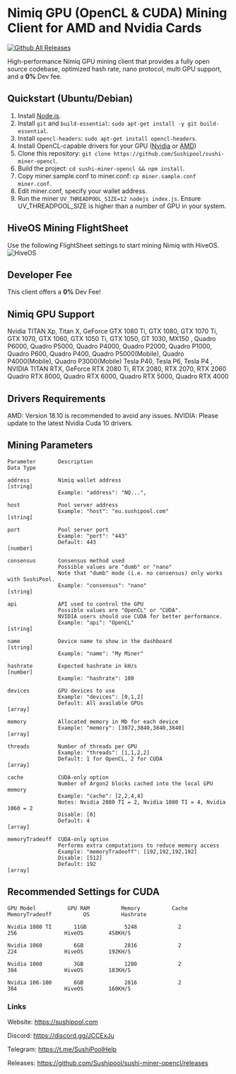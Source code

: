 # Nimiq GPU (OpenCL & CUDA) Mining Client for AMD and Nvidia Cards
[![Github All Releases](https://img.shields.io/github/downloads/Sushipool/sushi-miner-opencl/total.svg)]()

High-performance Nimiq GPU mining client that provides a fully open source codebase, optimized hash rate, nano protocol, multi GPU support, and a **0%** Dev fee.
## Quickstart (Ubuntu/Debian)

1. Install [Node.js](https://github.com/nodesource/distributions/blob/master/README.md#debinstall).
2. Install `git` and `build-essential`: `sudo apt-get install -y git build-essential`.
3. Install `opencl-headers`: `sudo apt-get install opencl-headers`.
4. Install OpenCL-capable drivers for your GPU ([Nvidia](https://www.nvidia.com/Download/index.aspx) or [AMD](https://www.amd.com/en/support))
5. Clone this repository: `git clone https://github.com/Sushipool/sushi-miner-opencl`.
6. Build the project: `cd sushi-miner-opencl && npm install`.
7. Copy miner.sample.conf to miner.conf: `cp miner.sample.conf miner.conf`.
8. Edit miner.conf, specify your wallet address.
9. Run the miner `UV_THREADPOOL_SIZE=12 nodejs index.js`. Ensure UV_THREADPOOL_SIZE is higher than a number of GPU in your system.

## HiveOS Mining FlightSheet
Use the following FlightSheet settings to start mining Nimiq with HiveOS.
![HiveOS](https://github.com/Sushipool/sushi-miner-opencl/blob/master/hiveos-flightsheet.png?raw=true)

## Developer Fee
This client offers a **0%** Dev Fee!

## Nimiq GPU Support
Nvidia TITAN Xp, Titan X, GeForce GTX 1080 Ti, GTX 1080, GTX 1070 Ti, GTX 1070, GTX 1060, GTX 1050 Ti, GTX 1050, GT 1030, MX150 , Quadro P6000, Quadro P5000, Quadro P4000, Quadro P2000, Quadro P1000, Quadro P600, Quadro P400, Quadro P5000(Mobile), Quadro P4000(Mobile), Quadro P3000(Mobile)     Tesla P40, Tesla P6, Tesla P4 ,  NVIDIA TITAN RTX, GeForce RTX 2080 Ti, RTX 2080, RTX 2070, RTX 2060     Quadro RTX 8000, Quadro RTX 6000, Quadro RTX 5000, Quadro RTX 4000

## Drivers Requirements
AMD: Version 18.10 is recommended to avoid any issues.
NVIDIA: Please update to the latest Nvidia Cuda 10 drivers.

## Mining Parameters

```
Parameter       Description                                            Data Type

address         Nimiq wallet address                                    [string]
                Example: "address": "NQ...",

host            Pool server address
                Example: "host": "eu.sushipool.com"                     [string]
                
port            Pool server port
                Example: "port": "443"
                Default: 443                                            [number]

consensus       Consensus method used
                Possible values are "dumb" or "nano"
                Note that "dumb" mode (i.e. no consensus) only works with SushiPool.
                Example: "consensus": "nano"                            [string]

api             API used to control the GPU
                Possible values are "OpenCL" or "CUDA".
                NVIDIA users should use CUDA for better performance.
                Example: "api": "OpenCL"                                [string]
                
name            Device name to show in the dashboard                    [string]
                Example: "name": "My Miner"
                
hashrate        Expected hashrate in kH/s                               [number]
                Example: "hashrate": 100
                
devices         GPU devices to use
                Example: "devices": [0,1,2]
                Default: All available GPUs                              [array]
                
memory          Allocated memory in Mb for each device
                Example: "memory": [3072,3840,3840,3840]                 [array]
                
threads         Number of threads per GPU
                Example: "threads": [1,1,2,2]
                Default: 1 for OpenCL, 2 for CUDA                        [array]

cache           CUDA-only option
                Number of Argon2 blocks cached into the local GPU memory
                Example: "cache": [2,2,4,4]
                Notes: Nvidia 2080 TI = 2, Nvidia 1080 TI = 4, Nvidia 1060 = 2
                Disable: [0]
                Default: 4                                               [array]
                
memoryTradeoff  CUDA-only option
                Performs extra computations to reduce memory access
                Example: "memoryTradeoff": [192,192,192,192]
                Disable: [512] 
                Default: 192                                             [array]
```

## Recommended Settings for CUDA

```
GPU Model          GPU RAM          Memory          Cache          MemoryTradeoff          OS          Hashrate

Nvidia 1080 TI       11GB            5248             2                 256               HiveOS        458KH/S

Nvidia 1060          6GB             2816             2                 224               HiveOS        192KH/S

Nvidia 1060          3GB             1280             2                 384               HiveOS        183KH/S

Nvidia 106-100       6GB             2816             2                 384               HiveOS        160KH/S
```


### Links
Website: https://sushipool.com

Discord: https://discord.gg/JCCExJu

Telegram: https://t.me/SushiPoolHelp

Releases: https://github.com/Sushipool/sushi-miner-opencl/releases
